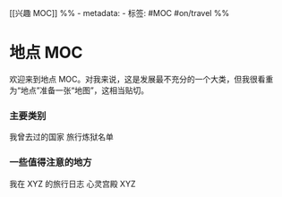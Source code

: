 [[兴趣 MOC]]
%% - metadata:
	- 标签: #MOC #on/travel %%
# 地点 MOC
欢迎来到地点 MOC。对我来说，这是发展最不充分的一个大类，但我很看重为“地点”准备一张“地图”，这相当贴切。

### 主要类别
我曾去过的国家
旅行炼狱名单

### 一些值得注意的地方
我在 XYZ 的旅行日志
心灵宫殿 XYZ